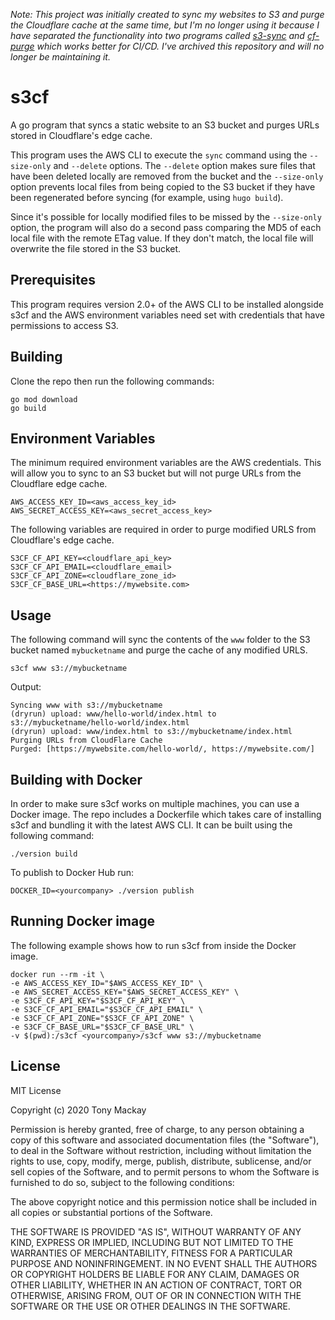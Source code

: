 *Note: This project was initially created to sync my websites to S3 and purge the Cloudflare cache at the same time, but I'm no longer using it because I have separated the functionality into two programs called [s3-sync](https://github.com/tonymackay/s3-sync) and [cf-purge](https://github.com/tonymackay/cf-purge) which works better for CI/CD. I've archived this repository and will no longer be maintaining it.*

# s3cf
A go program that syncs a static website to an S3 bucket and purges URLs stored in Cloudflare's edge cache. 

This program uses the AWS CLI to execute the `sync` command using the `--size-only` and `--delete` options. The `--delete` option makes sure files that have been deleted locally are removed from the bucket and the `--size-only` option prevents local files from being copied to the S3 bucket if they have been regenerated before syncing (for example, using `hugo build`).

Since it's possible for locally modified files to be missed by the `--size-only` option, the program will also do a second pass comparing the MD5 of each local file with the remote ETag value. If they don't match, the local file will overwrite the file stored in the S3 bucket.

## Prerequisites
This program requires version 2.0+ of the AWS CLI to be installed alongside s3cf and the AWS environment variables need set with credentials that have permissions to access S3.

## Building
Clone the repo then run the following commands:

```
go mod download
go build
```

## Environment Variables
The minimum required environment variables are the AWS credentials. This will allow you to sync to an S3 bucket but will not purge URLs from the Cloudflare edge cache. 

```
AWS_ACCESS_KEY_ID=<aws_access_key_id>
AWS_SECRET_ACCESS_KEY=<aws_secret_access_key>
```

The following variables are required in order to purge modified URLS from Cloudflare's edge cache.

```
S3CF_CF_API_KEY=<cloudflare_api_key>
S3CF_CF_API_EMAIL=<cloudflare_email>
S3CF_CF_API_ZONE=<cloudflare_zone_id>
S3CF_CF_BASE_URL=<https://mywebsite.com>
```

## Usage
The following command will sync the contents of the `www` folder to the S3 bucket named `mybucketname` and purge the cache of any modified URLS. 

```
s3cf www s3://mybucketname
```

Output: 

```
Syncing www with s3://mybucketname
(dryrun) upload: www/hello-world/index.html to s3://mybucketname/hello-world/index.html
(dryrun) upload: www/index.html to s3://mybucketname/index.html
Purging URLs from CloudFlare Cache
Purged: [https://mywebsite.com/hello-world/, https://mywebsite.com/]
```

## Building with Docker
In order to make sure s3cf works on multiple machines, you can use a Docker image. The repo includes a Dockerfile which takes care of installing s3cf and bundling it with the latest AWS CLI. It can be built using the following command:

```
./version build
```

To publish to Docker Hub run:

```
DOCKER_ID=<yourcompany> ./version publish
```

## Running Docker image
The following example shows how to run s3cf from inside the Docker image. 

```
docker run --rm -it \
-e AWS_ACCESS_KEY_ID="$AWS_ACCESS_KEY_ID" \
-e AWS_SECRET_ACCESS_KEY="$AWS_SECRET_ACCESS_KEY" \
-e S3CF_CF_API_KEY="$S3CF_CF_API_KEY" \
-e S3CF_CF_API_EMAIL="$S3CF_CF_API_EMAIL" \
-e S3CF_CF_API_ZONE="$S3CF_CF_API_ZONE" \
-e S3CF_CF_BASE_URL="$S3CF_CF_BASE_URL" \
-v $(pwd):/s3cf <yourcompany>/s3cf www s3://mybucketname
```

## License
MIT License

Copyright (c) 2020 Tony Mackay

Permission is hereby granted, free of charge, to any person obtaining a copy
of this software and associated documentation files (the "Software"), to deal
in the Software without restriction, including without limitation the rights
to use, copy, modify, merge, publish, distribute, sublicense, and/or sell
copies of the Software, and to permit persons to whom the Software is
furnished to do so, subject to the following conditions:

The above copyright notice and this permission notice shall be included in all
copies or substantial portions of the Software.

THE SOFTWARE IS PROVIDED "AS IS", WITHOUT WARRANTY OF ANY KIND, EXPRESS OR
IMPLIED, INCLUDING BUT NOT LIMITED TO THE WARRANTIES OF MERCHANTABILITY,
FITNESS FOR A PARTICULAR PURPOSE AND NONINFRINGEMENT. IN NO EVENT SHALL THE
AUTHORS OR COPYRIGHT HOLDERS BE LIABLE FOR ANY CLAIM, DAMAGES OR OTHER
LIABILITY, WHETHER IN AN ACTION OF CONTRACT, TORT OR OTHERWISE, ARISING FROM,
OUT OF OR IN CONNECTION WITH THE SOFTWARE OR THE USE OR OTHER DEALINGS IN THE
SOFTWARE.
